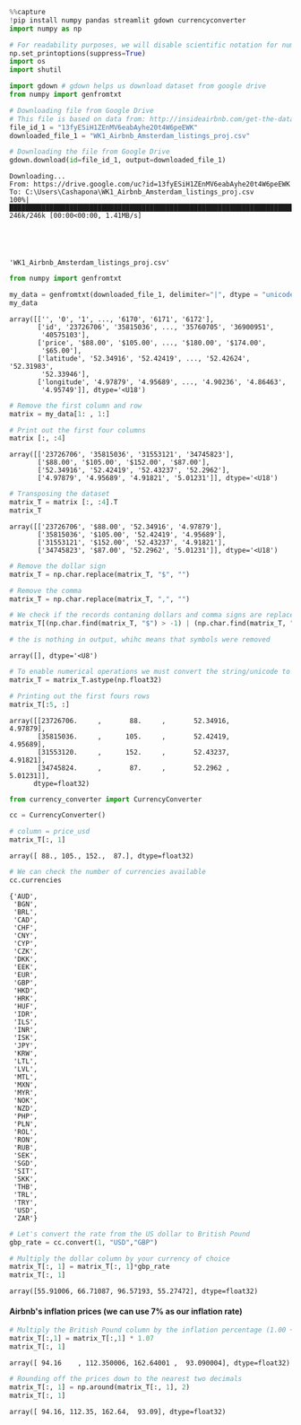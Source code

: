 ```python
%%capture
!pip install numpy pandas streamlit gdown currencyconverter
import numpy as np

# For readability purposes, we will disable scientific notation for numbers
np.set_printoptions(suppress=True)
import os
import shutil

import gdown # gdown helps us download dataset from google drive
from numpy import genfromtxt
```


```python
# Downloading file from Google Drive
# This file is based on data from: http://insideairbnb.com/get-the-data/
file_id_1 = "13fyESiH1ZEnMV6eabAyhe20t4W6peEWK"
downloaded_file_1 = "WK1_Airbnb_Amsterdam_listings_proj.csv"

# Downloading the file from Google Drive
gdown.download(id=file_id_1, output=downloaded_file_1)
```

    Downloading...
    From: https://drive.google.com/uc?id=13fyESiH1ZEnMV6eabAyhe20t4W6peEWK
    To: C:\Users\Cashapona\WK1_Airbnb_Amsterdam_listings_proj.csv
    100%|███████████████████████████████████████████████████████████████████████████████| 246k/246k [00:00<00:00, 1.41MB/s]
    




    'WK1_Airbnb_Amsterdam_listings_proj.csv'




```python
from numpy import genfromtxt

my_data = genfromtxt(downloaded_file_1, delimiter="|", dtype = "unicode")
my_data
```




    array([['', '0', '1', ..., '6170', '6171', '6172'],
           ['id', '23726706', '35815036', ..., '35760705', '36900951',
            '40575103'],
           ['price', '$88.00', '$105.00', ..., '$180.00', '$174.00',
            '$65.00'],
           ['latitude', '52.34916', '52.42419', ..., '52.42624', '52.31983',
            '52.33946'],
           ['longitude', '4.97879', '4.95689', ..., '4.90236', '4.86463',
            '4.95749']], dtype='<U18')




```python
# Remove the first column and row
matrix = my_data[1: , 1:]

# Print out the first four columns
matrix [:, :4]
```




    array([['23726706', '35815036', '31553121', '34745823'],
           ['$88.00', '$105.00', '$152.00', '$87.00'],
           ['52.34916', '52.42419', '52.43237', '52.2962'],
           ['4.97879', '4.95689', '4.91821', '5.01231']], dtype='<U18')




```python
# Transposing the dataset
matrix_T = matrix [:, :4].T
matrix_T
```




    array([['23726706', '$88.00', '52.34916', '4.97879'],
           ['35815036', '$105.00', '52.42419', '4.95689'],
           ['31553121', '$152.00', '52.43237', '4.91821'],
           ['34745823', '$87.00', '52.2962', '5.01231']], dtype='<U18')




```python
# Remove the dollar sign
matrix_T = np.char.replace(matrix_T, "$", "")
```


```python
# Remove the comma
matrix_T = np.char.replace(matrix_T, ",", "")
```


```python
# We check if the records contaning dollars and comma signs are replaced
matrix_T[(np.char.find(matrix_T, "$") > -1) | (np.char.find(matrix_T, ",") > -1)] 

# the is nothing in output, whihc means that symbols were removed
```




    array([], dtype='<U8')




```python
# To enable numerical operations we must convert the string/unicode to float32
matrix_T = matrix_T.astype(np.float32)

# Printing out the first fours rows 
matrix_T[:5, :]
```




    array([[23726706.     ,       88.     ,       52.34916,        4.97879],
           [35815036.     ,      105.     ,       52.42419,        4.95689],
           [31553120.     ,      152.     ,       52.43237,        4.91821],
           [34745824.     ,       87.     ,       52.2962 ,        5.01231]],
          dtype=float32)




```python
from currency_converter import CurrencyConverter

cc = CurrencyConverter()

# column = price_usd
matrix_T[:, 1]
```




    array([ 88., 105., 152.,  87.], dtype=float32)




```python
# We can check the number of currencies available 
cc.currencies
```




    {'AUD',
     'BGN',
     'BRL',
     'CAD',
     'CHF',
     'CNY',
     'CYP',
     'CZK',
     'DKK',
     'EEK',
     'EUR',
     'GBP',
     'HKD',
     'HRK',
     'HUF',
     'IDR',
     'ILS',
     'INR',
     'ISK',
     'JPY',
     'KRW',
     'LTL',
     'LVL',
     'MTL',
     'MXN',
     'MYR',
     'NOK',
     'NZD',
     'PHP',
     'PLN',
     'ROL',
     'RON',
     'RUB',
     'SEK',
     'SGD',
     'SIT',
     'SKK',
     'THB',
     'TRL',
     'TRY',
     'USD',
     'ZAR'}




```python
# Let's convert the rate from the US dollar to British Pound
gbp_rate = cc.convert(1, "USD","GBP")

# Multiply the dollar column by your currency of choice
matrix_T[:, 1] = matrix_T[:, 1]*gbp_rate
matrix_T[:, 1]
```




    array([55.91006, 66.71087, 96.57193, 55.27472], dtype=float32)



#### Airbnb's  inflation prices (we can use 7% as our inflation rate)


```python
# Multiply the British Pound column by the inflation percentage (1.00 + inflation)
matrix_T[:,1] = matrix_T[:,1] * 1.07
matrix_T[:, 1]
```




    array([ 94.16    , 112.350006, 162.64001 ,  93.090004], dtype=float32)




```python
# Rounding off the prices down to the nearest two decimals
matrix_T[:, 1] = np.around(matrix_T[:, 1], 2)
matrix_T[:, 1]
```




    array([ 94.16, 112.35, 162.64,  93.09], dtype=float32)


